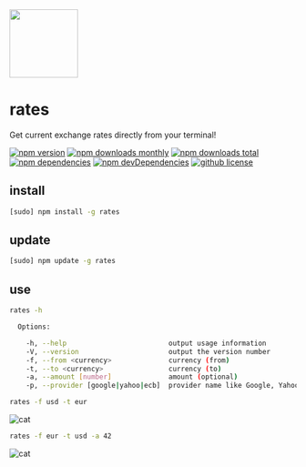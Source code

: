 <img src="http://www.gradworthy.co/assets/flat-cash-6ced839afa615b1ef94f75efa9c019a9.png" width="120">

# rates
Get current exchange rates directly from your terminal!

[![npm version][npm-image]][npm-url]
[![npm downloads monthly][dm-image]][dm-url]
[![npm downloads total][dt-image]][dt-url]
[![npm dependencies][dep-image]][dep-url]
[![npm devDependencies][devdep-image]][devdep-url]
[![github license][license-image]][license-url]

## install

```bash
[sudo] npm install -g rates
```

## update

```bash
[sudo] npm update -g rates
```

## use

```bash
rates -h

  Options:

    -h, --help                         output usage information
    -V, --version                      output the version number
    -f, --from <currency>              currency (from)
    -t, --to <currency>                currency (to)
    -a, --amount [number]              amount (optional)
    -p, --provider [google|yahoo|ecb]  provider name like Google, Yahoo, European Central Bank (optional)
```

```bash
rates -f usd -t eur
```

![cat](https://raw.githubusercontent.com/smtaydemir/rates/master/ss1.png)

```bash
rates -f eur -t usd -a 42 
```

![cat](https://raw.githubusercontent.com/smtaydemir/rates/master/ss2.png)


[npm-image]: https://img.shields.io/npm/v/rates.svg?style=flat-square
[npm-url]: https://www.npmjs.com/package/rates
[dm-image]: https://img.shields.io/npm/dm/rates.svg?style=flat-square
[dm-url]: https://www.npmjs.com/package/rates
[dt-image]: https://img.shields.io/npm/dt/rates.svg?style=flat-square
[dt-url]: https://www.npmjs.com/package/rates
[dep-image]: https://img.shields.io/david/smtaydemir/rates.svg?style=flat-square
[dep-url]: https://github.com/smtaydemir/rates
[devdep-image]: https://img.shields.io/david/dev/smtaydemir/rates.svg?style=flat-square
[devdep-url]: https://github.com/smtaydemir/rates
[license-image]: https://img.shields.io/npm/l/rates.svg?style=flat-square
[license-url]: https://opensource.org/licenses/MIT
